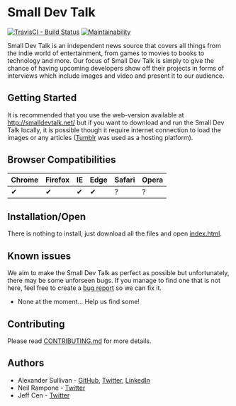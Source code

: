 # Small Dev Talk

[![TravisCI - Build Status](https://travis-ci.org/ASully/Small-Dev-Talk.svg?branch=master)](https://travis-ci.org/ASully/Small-Dev-Talk)
[![Maintainability](https://api.codeclimate.com/v1/badges/ed11eb461733c807d580/maintainability)](https://codeclimate.com/github/ASully/Small-Dev-Talk/maintainability)

Small Dev Talk is an independent news source that covers all things from the indie world of entertainment, from games to movies to books to technology and more. Our focus of Small Dev Talk is simply to give the chance of having upcoming developers show off their projects in forms of interviews which include images and video and present it to our audience.

## Getting Started

It is recommended that you use the web-version available at http://smalldevtalk.net/ but if you want to download and run the Small Dev Talk locally, it is possible though it require internet connection to load the images or any articles ([Tumblr](https://www.tumblr.com/) was used as a hosting platform). 

## Browser Compatibilities 

Chrome | Firefox | IE | Edge | Safari | Opera
--- | --- | --- | --- | --- | --- |
✔ |  ✔ | ✔ |  ✔ | ? |  ? |

## Installation/Open

There is nothing to install, just download all the files and open [index.html](index.html).

## Known issues

We aim to make the Small Dev Talk as perfect as possible but unfortunately, there may be some unforseen bugs. If you manage to find one that is not here, feel free to create a [bug report](https://github.com/ASully/Small-Dev-Talk/issues/new?template=bug_report.md) so we can fix it.
* None at the moment... Help us find some!

## Contributing

Please read [CONTRIBUTING.md](CONTRIBUTING.md) for more details.

## Authors

* Alexander Sullivan - [GitHub](https://github.com/ASully), [Twitter](https://twitter.com/alexjsully), [LinkedIn](https://www.linkedin.com/in/alexanderjsullivan/)
* Neil Rampone - [Twitter](https://twitter.com/BaphometGMG)
* Jeff Cen - [Twitter](https://twitter.com/ThatJCatt)